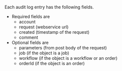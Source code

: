 Each audit log entry has the following fields.<br/>
* Required fields are
    * account
    * request (webservice url)
    * created (timestamp of the request)
    * comment
* Optional fields are
    * parameters (from post body of the request)
    * job (if the object is a job)
    * workflow (if the object is a workflow or an order)
    * orderId (if the object is an order)
